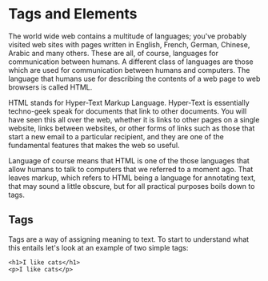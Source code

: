 # Tags and Elements
The world wide web contains a multitude of languages; you've probably visited web sites with pages written in English, French, German, Chinese, Arabic and many others. These are all, of course, languages for communication between humans. A different class of languages are those which are used for communication between humans and computers. The language that humans use for describing the contents of a web page to web browsers is called HTML.

HTML stands for Hyper-Text Markup Language. Hyper-Text is essentially techno-geek speak for documents that link to other documents. You will have seen this all over the web, whether it is links to other pages on a single website, links between websites, or other forms of links such as those that start a new email to a particular recipient, and they are one of the fundamental features that makes the web so useful.

Language of course means that HTML is one of the those languages that allow humans to talk to computers that we referred to a moment ago. That leaves markup, which refers to HTML being a language for annotating text, that may sound a little obscure, but for all practical purposes boils down to tags.

## Tags
Tags are a way of assigning meaning to text. To start to understand what this entails let's look at an example of two simple tags:
```
<h1>I like cats</h1>
<p>I like cats</p>
```